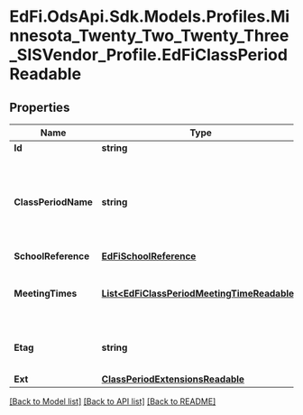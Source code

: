 # EdFi.OdsApi.Sdk.Models.Profiles.Minnesota_Twenty_Two_Twenty_Three_SISVendor_Profile.EdFiClassPeriodReadable
## Properties

Name | Type | Description | Notes
------------ | ------------- | ------------- | -------------
**Id** | **string** |  | [optional] 
**ClassPeriodName** | **string** | An indication of the portion of a typical daily session in which students receive instruction in a specified subject (e.g., morning, sixth period, block period, or AB schedules). | 
**SchoolReference** | [**EdFiSchoolReference**](EdFiSchoolReference.md) |  | 
**MeetingTimes** | [**List&lt;EdFiClassPeriodMeetingTimeReadable&gt;**](EdFiClassPeriodMeetingTimeReadable.md) | An unordered collection of classPeriodMeetingTimes. The meeting time(s) for a class period. | [optional] 
**Etag** | **string** | A unique system-generated value that identifies the version of the resource. | [optional] 
**Ext** | [**ClassPeriodExtensionsReadable**](ClassPeriodExtensionsReadable.md) |  | [optional] 

[[Back to Model list]](../README.md#documentation-for-models) [[Back to API list]](../README.md#documentation-for-api-endpoints) [[Back to README]](../README.md)


